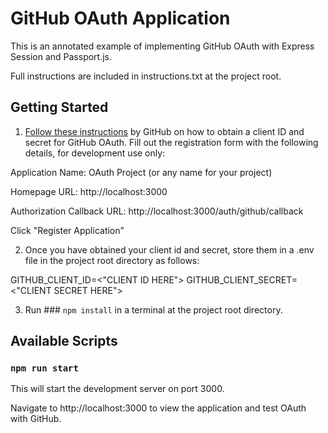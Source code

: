 # GitHub OAuth Application

This is an annotated example of implementing GitHub OAuth with Express Session and Passport.js.

Full instructions are included in instructions.txt at the project root.

## Getting Started

1. [Follow these instructions](https://docs.github.com/en/developers/apps/building-oauth-apps/creating-an-oauth-app) by GitHub on how to obtain a client ID and secret for GitHub OAuth. Fill out the registration form with the following details, for development use only:

Application Name: OAuth Project (or any name for your project)  

Homepage URL: http://localhost:3000  

Authorization Callback URL: http://localhost:3000/auth/github/callback  

Click "Register Application"

2. Once you have obtained your client id and secret, store them in a .env file in the project root directory as follows:

GITHUB_CLIENT_ID=<"CLIENT ID HERE">
GITHUB_CLIENT_SECRET=<"CLIENT SECRET HERE">

3. Run ### `npm install` in a terminal at the project root directory.

## Available Scripts

### `npm run start`

This will start the development server on port 3000.

Navigate to http://localhost:3000 to view the application and test OAuth with GitHub.